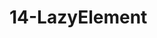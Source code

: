 <!--
 * @Author: your name
 * @Date: 2021-02-06 13:49:40
 * @LastEditTime: 2021-02-06 14:07:35
 * @LastEditors: Please set LastEditors
 * @Description: In User Settings Edit
 * @FilePath: /vuepress-starter/docs/PersonalStyle/Code/BadCodes/14-LazyElement.md
-->
# 14-LazyElement
